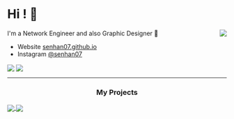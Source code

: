 
# Hi ! 👋
I'm a Network Engineer and also Graphic Designer 👀
<a href="https://open.spotify.com/user/senhan07">
  <img align="right" src="https://spotify-github-profile.vercel.app/api/view?uid=senhan07&cover_image=true&theme=default"/>
</a>

- Website [senhan07.github.io](https://senhan07.github.io/)
- Instagram [@senhan07](https://instagram.com/senhan07)


<a>
  <img align="center" src="https://github-readme-stats.vercel.app/api?username=senhan07&show_icons=true&theme=github_dark&hide_border=true&custom_title=My%20Stats"/>
  <img align="center" src="https://github-readme-streak-stats.herokuapp.com?user=senhan07&theme=blueberry_duo&date_format=M%20j%5B%2C%20Y%5D&hide_border=true"/>
</a>


---
<h3 align="center">My Projects</h3>
<a href="https://github.com/senhan07/senhan07.github.io">
  <img align="center" src="https://github-readme-stats.vercel.app/api/pin/?username=senhan07&theme=github_dark&hide_border=true&repo=senhan07.github.io" />
</a>
<a href="https://github.com/senhan07/auto-debian">
  <img align="center" src="https://github-readme-stats.vercel.app/api/pin/?username=senhan07&theme=github_dark&hide_border=true&repo=auto-debian" />
</a>
